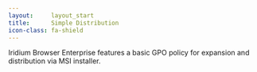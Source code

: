 ```yaml
---
layout:		layout_start
title:		Simple Distribution
icon-class: fa-shield
---
```

Iridium Browser Enterprise features a basic GPO policy for expansion and distribution via MSI installer.